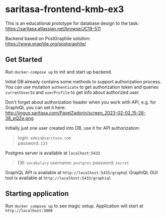 # saritasa-frontend-kmb-ex3

This is an educational prototype for database design to the task: https://saritasa.atlassian.net/browse/JC19-511

Backend based on PostGraphile solution: https://www.graphile.org/postgraphile/

## Get Started

Run `docker-compose up` to init and start up backend.

Initial DB already contains some methods to support authorization process. You can use mutation `authenticate` to get authorization token and queries `currentUserId` and `userProfile` to get info about authorized user.

Don't forget about authorization header when you work with API, e.g. for GraphiQL you can set it here: http://jingus.saritasa.com/PavelZadorin/screen_2023-02-02_15-28-38_pQZe.png

Initially just one user created into DB, use it for API authorization:  
> login: `admin@saritasa.com`  
> password: `123`

Postgres server is available at `localhost:5432`
> DB: `vocabulary`
> username: `postgres`
> password: `secret`

GraphQL API is available at `http://localhost:5433/graphql`
GraphiQL GUI tool is available at `http://localhost:5433/graphiql`

## Starting application
Run `docker compose up` to see magic setup. Application will start at `http://localhost:3000`